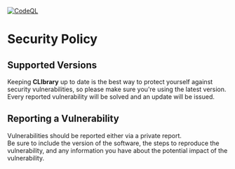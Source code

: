 [![CodeQL](https://github.com/diantonioandrea/CLIbrary/actions/workflows/github-code-scanning/codeql/badge.svg)](https://github.com/diantonioandrea/CLIbrary/actions/workflows/github-code-scanning/codeql)

# Security Policy

## Supported Versions

Keeping **CLIbrary** up to date is the best way to protect yourself against security vulnerabilities, so please make sure you're using the latest version.  
Every reported vulnerability will be solved and an update will be issued.

## Reporting a Vulnerability

Vulnerabilities should be reported either via a private report.  
Be sure to include the version of the software, the steps to reproduce the vulnerability, and any information you have about the potential impact of the vulnerability.
